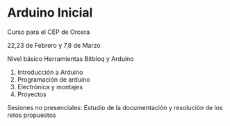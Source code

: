 # Arduino Inicial


Curso para el CEP de Orcera

22,23 de Febrero y 7,8 de Marzo

Nivel básico
Herramientas Bitbloq y Arduino

1. Introducción a Arduino
2. Programación de arduino
3. Electrónica y montajes
4. Proyectos

Sesiones no presenciales: Estudio de la documentación y resolución de los retos propuestos

